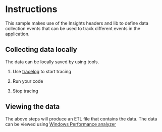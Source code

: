 # Instructions
This sample makes use of the Insights headers and lib to define data collection events that can be used to track different events in the application.

## Collecting data locally
The data can be locally saved by using tools.

1. Use [tracelog](https://docs.microsoft.com/en-us/windows-hardware/drivers/devtest/tracelog) to start tracing

2. Run your code

3. Stop tracing

## Viewing the data
The above steps will produce an ETL file that contains the data. The data can be viewed using [Windows Performance analyzer](https://docs.microsoft.com/en-us/windows-hardware/drivers/devtest/capture-and-view-tracelogging-data)